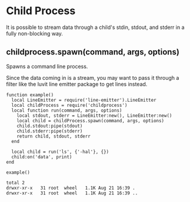 # Child Process

It is possible to stream data through a child's stdin, stdout, and stderr in a fully non-blocking way.

## childprocess.spawn(command, args, options)

Spawns a command line process.

Since the data coming in is a stream, you may want to pass it through a filter like the luvit line emitter package
to get lines instead. 

    function example()
      local LineEmitter = require('line-emitter').LineEmitter
      local childProcess = require('childprocess')
      local function run(command, args, options)
        local stdout, stderr = LineEmitter:new(), LineEmitter:new()
        local child = childProcess.spawn(command, args, options)
        child.stdout:pipe(stdout)
        child.stderr:pipe(stderr)
        return child, stdout, stderr
      end
    
      local child = run('ls', {'-hal'}, {})
      child:on('data', print)
    end
    
    example()
    
    total 2
    drwxr-xr-x   31 root  wheel   1.1K Aug 21 16:39 .
    drwxr-xr-x   31 root  wheel   1.1K Aug 21 16:39 ..
